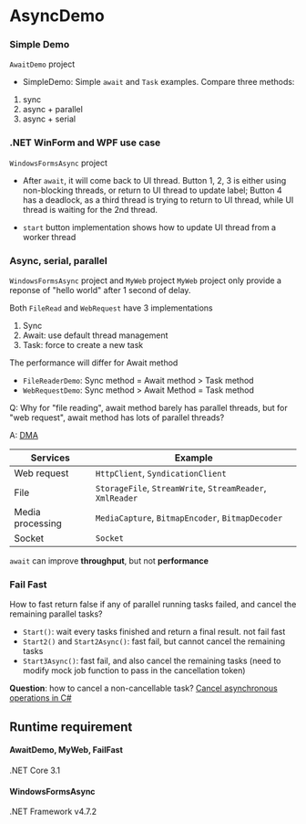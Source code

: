 # AsyncDemo


### Simple Demo

`AwaitDemo` project

* SimpleDemo: Simple `await` and `Task` examples. Compare three methods: 

1. sync
2. async + parallel
3. async + serial

### .NET WinForm and WPF use case

`WindowsFormsAsync` project

* After `await`, it will come back to UI thread.
Button 1, 2, 3 is either using non-blocking threads, or return to UI thread to update label;
Button 4 has a deadlock, as a third thread is trying to return to UI thread, while UI thread is waiting for the 2nd thread.

* `start` button implementation shows how to update UI thread from a worker thread

### Async, serial, parallel

`WindowsFormsAsync` project and `MyWeb` project
`MyWeb` project only provide a reponse of "hello world" after 1 second of delay.

Both `FileRead` and `WebRequest` have 3 implementations

1. Sync
2. Await: use default thread management
3. Task: force to create a new task

The performance will differ for Await method
* `FileReaderDemo`: Sync method = Await method > Task method
* `WebRequestDemo`: Sync method > Await Method = Task method

Q: Why for "file reading", await method barely has parallel threads, but for "web request", await method has lots of parallel threads?

A: [DMA](https://docs.microsoft.com/en-us/windows-hardware/drivers/kernel/dma-programming-techniques)

| Services| Example |
| ------ | ------ |
| Web request | `HttpClient`, `SyndicationClient` |
| File | `StorageFile`, `StreamWrite`, `StreamReader`, `XmlReader` |
| Media processing| `MediaCapture`, `BitmapEncoder`, `BitmapDecoder` |
| Socket | `Socket` | 

`await` can improve **throughput**, but not **performance**

### Fail Fast
How to fast return false if any of parallel running tasks failed, and cancel the remaining parallel tasks?
* `Start()`: wait every tasks finished and return a final result. not fail fast
* `Start2()` and `Start2Async()`: fast fail, but cannot cancel the remaining tasks
* `Start3Async()`: fast fail, and also cancel the remaining tasks (need to modify mock job function to pass in the cancellation token)

**Question**: how to cancel a non-cancellable task?
[Cancel asynchronous operations in C#](https://johnthiriet.com/cancel-asynchronous-operation-in-csharp/) 


## Runtime requirement

#### AwaitDemo, MyWeb, FailFast
.NET Core 3.1

#### WindowsFormsAsync
.NET Framework v4.7.2


